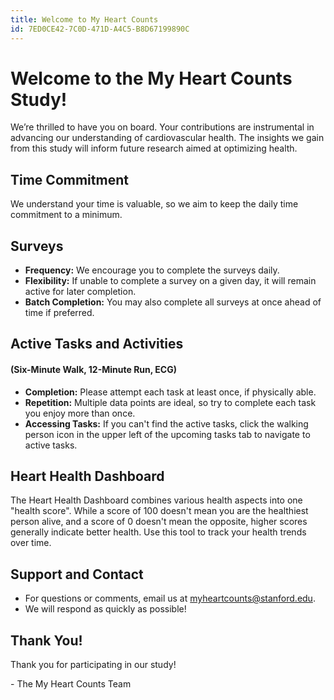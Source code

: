 ```yaml
---
title: Welcome to My Heart Counts
id: 7ED0CE42-7C0D-471D-A4C5-B8D67199890C
---
```


# Welcome to the My Heart Counts Study!
We’re thrilled to have you on board.
Your contributions are instrumental in advancing our understanding of cardiovascular health.
The insights we gain from this study will inform future research aimed at optimizing health.


## Time Commitment
We understand your time is valuable, so we aim to keep the daily time commitment to a minimum.


## Surveys
- **Frequency:** We encourage you to complete the surveys daily.
- **Flexibility:** If unable to complete a survey on a given day, it will remain active for later completion.
- **Batch Completion:** You may also complete all surveys at once ahead of time if preferred.


## Active Tasks and Activities
#### (Six-Minute Walk, 12-Minute Run, ECG)
- **Completion:** Please attempt each task at least once, if physically able.
- **Repetition:** Multiple data points are ideal, so try to complete each task you enjoy more than once.
- **Accessing Tasks:** If you can't find the active tasks, click the walking person icon in the upper left of the upcoming tasks tab to navigate to active tasks.


## Heart Health Dashboard
The Heart Health Dashboard combines various health aspects into one "health score".
While a score of 100 doesn't mean you are the healthiest person alive, and a score of 0 doesn't mean the opposite, higher scores generally indicate better health.
Use this tool to track your health trends over time.


## Support and Contact
- For questions or comments, email us at [myheartcounts@stanford.edu](mailto:myheartcounts@stanford.edu).
- We will respond as quickly as possible!


## Thank You!
Thank you for participating in our study!

\- The My Heart Counts Team


